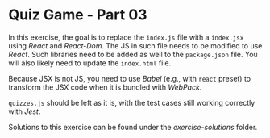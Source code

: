 # Quiz Game - Part 03

In this exercise, the goal is to replace the `index.js` file with a `index.jsx`
using *React* and *React-Dom*.
The JS in such file needs to be modified to use *React*.
Such libraries need to be added as well to the `package.json` file.
You will also likely need to update the `index.html` file. 

Because JSX is not JS, you need to use *Babel* (e.g., with `react` preset)
to transform the JSX code when it is bundled with *WebPack*.

`quizzes.js` should be left as it is, with the test cases still working correctly
with *Jest*. 

Solutions to this exercise can be found under the *exercise-solutions* folder.
